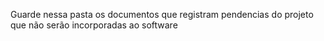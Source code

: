 Guarde nessa pasta os documentos que registram pendencias do projeto que não serão incorporadas ao software